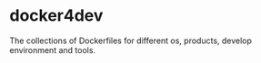 # docker4dev
The collections of Dockerfiles for different os, products, develop environment and tools.


